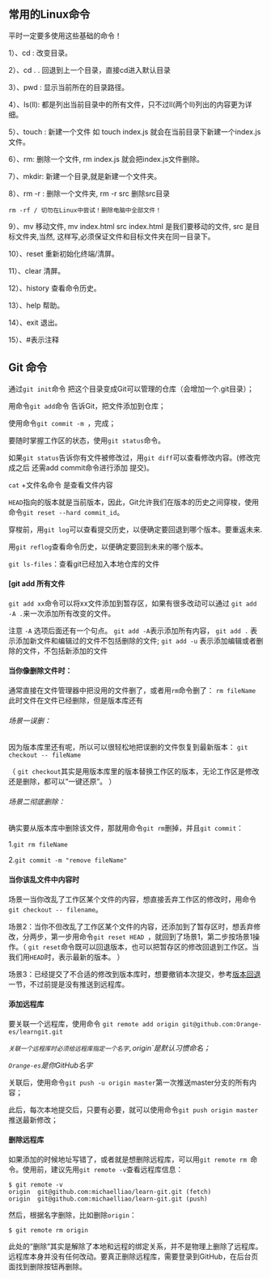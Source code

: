 ## 常用的Linux命令

平时一定要多使用这些基础的命令！

1）、cd : 改变目录。

2）、cd . . 回退到上一个目录，直接cd进入默认目录

3）、pwd : 显示当前所在的目录路径。

4）、ls(ll):  都是列出当前目录中的所有文件，只不过ll(两个ll)列出的内容更为详细。

5）、touch : 新建一个文件 如 touch index.js 就会在当前目录下新建一个index.js文件。

6）、rm:  删除一个文件, rm index.js 就会把index.js文件删除。

7）、mkdir:  新建一个目录,就是新建一个文件夹。

8）、rm -r :  删除一个文件夹, rm -r src 删除src目录

```
rm -rf / 切勿在Linux中尝试！删除电脑中全部文件！
```

9）、mv 移动文件, mv index.html src index.html 是我们要移动的文件, src 是目标文件夹,当然, 这样写,必须保证文件和目标文件夹在同一目录下。

10）、reset 重新初始化终端/清屏。

11）、clear 清屏。

12）、history 查看命令历史。

13）、help 帮助。

14）、exit 退出。

15）、#表示注释



## Git 命令

 通过`git init`命令 把这个目录变成Git可以管理的仓库（会增加一个.git目录）；

用命令`git add`命令 告诉Git，把文件添加到仓库； 

使用命令`git commit -m `，完成；

要随时掌握工作区的状态，使用`git status`命令。

如果`git status`告诉你有文件被修改过，用`git diff`可以查看修改内容。(修改完成之后 还需add commit命令进行添加 提交)。

`cat` +文件名命令 是查看文件内容

`HEAD`指向的版本就是当前版本，因此，Git允许我们在版本的历史之间穿梭，使用命令`git reset --hard commit_id`。

穿梭前，用`git log`可以查看提交历史，以便确定要回退到哪个版本。要重返未来.

用`git reflog`查看命令历史，以便确定要回到未来的哪个版本。

`git ls-files`：查看git已经加入本地仓库的文件

#### [git add 所有文件

`git add xx`命令可以将xx文件添加到暂存区，如果有很多改动可以通过 `git add -A .`来一次添加所有改变的文件。

注意 `-A` 选项后面还有一个句点。 `git add -A`表示添加所有内容， `git add .` 表示添加新文件和编辑过的文件不包括删除的文件; `git add -u` 表示添加编辑或者删除的文件，不包括新添加的文件

#### 当你像删除文件时：

​	 通常直接在文件管理器中把没用的文件删了，或者用`rm`命令删了： `rm fileName` 此时文件在文件已经删除，但是版本库还有

###### 场景一误删： 

因为版本库里还有呢，所以可以很轻松地把误删的文件恢复到最新版本： `git checkout -- fileName`

（ `git checkout`其实是用版本库里的版本替换工作区的版本，无论工作区是修改还是删除，都可以“一键还原”。 ）

###### 场景二彻底删除：

 确实要从版本库中删除该文件，那就用命令`git rm`删掉，并且`git commit`：

1.`git rm fileName`  	

2.`git commit -m "remove fileName"`





#### 当你该乱文件中内容时

场景一当你改乱了工作区某个文件的内容，想直接丢弃工作区的修改时，用命令`git checkout -- filename`。

场景2：当你不但改乱了工作区某个文件的内容，还添加到了暂存区时，想丢弃修改，分两步，第一步用命令`git reset HEAD `，就回到了场景1，第二步按场景1操作。（ `git reset`命令既可以回退版本，也可以把暂存区的修改回退到工作区。当我们用`HEAD`时，表示最新的版本。 ）

场景3：已经提交了不合适的修改到版本库时，想要撤销本次提交，参考[版本回退](https://www.liaoxuefeng.com/wiki/896043488029600/897013573512192)一节，不过前提是没有推送到远程库。



#### 添加远程库

 要关联一个远程库，使用命令  `git remote add origin git@github.com:Orange-es/learngit.git`

 *`关联一个远程库时必须给远程库指定一个名字,`origin`是默认习惯命名；* 

*`Orange-es`是你GitHub名字*

关联后，使用命令`git push -u origin master`第一次推送master分支的所有内容；

此后，每次本地提交后，只要有必要，就可以使用命令`git push origin master`推送最新修改；

#### 删除远程库

如果添加的时候地址写错了，或者就是想删除远程库，可以用`git remote rm `命令。使用前，建议先用`git remote -v`查看远程库信息：

```
$ git remote -v
origin  git@github.com:michaelliao/learn-git.git (fetch)
origin  git@github.com:michaelliao/learn-git.git (push)
```

然后，根据名字删除，比如删除`origin`：

```
$ git remote rm origin
```

此处的“删除”其实是解除了本地和远程的绑定关系，并不是物理上删除了远程库。远程库本身并没有任何改动。要真正删除远程库，需要登录到GitHub，在后台页面找到删除按钮再删除。

